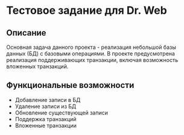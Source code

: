 # Тестовое задание для Dr. Web

## Описание

Основная задача данного проекта - реализация небольшой базы данных (БД) с базовыми операциями. В проекте предусмотрена реализация поддерживающих транзакции, включая возможность вложенных транзакций.

## Функциональные возможности

- Добавление записи в БД
- Удаление записи из БД
- Обновление существующей записи
- Поддержка транзакций 
- Вложенные транзакции
